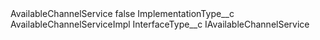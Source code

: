 <?xml version="1.0" encoding="UTF-8"?>
<CustomMetadata xmlns="http://soap.sforce.com/2006/04/metadata" xmlns:xsi="http://www.w3.org/2001/XMLSchema-instance" xmlns:xsd="http://www.w3.org/2001/XMLSchema">
    <label>AvailableChannelService</label>
    <protected>false</protected>
    <values>
        <field>ImplementationType__c</field>
        <value xsi:type="xsd:string">AvailableChannelServiceImpl</value>
    </values>
    <values>
        <field>InterfaceType__c</field>
        <value xsi:type="xsd:string">IAvailableChannelService</value>
    </values>
</CustomMetadata>

